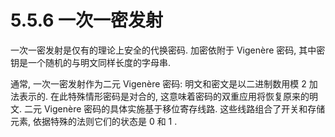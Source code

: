 # 5.5.6 一次一密发射

一次一密发射是仅有的理论上安全的代换密码. 加密依附于 Vigenère 密码, 其中密钥是一个随机的与明文同样长度的字母串.

通常, 一次一密发射作为二元 Vigenère 密码: 明文和密文是以二进制数用模 2 加法表示的. 在此特殊情形密码是对合的, 这意味着密码的双重应用将恢复原来的明文. 二元 Vigenère 密码的具体实施基于移位寄存线路. 这些线路组合了开关和存储元素, 依据特殊的法则它们的状态是 0 和 1 .
